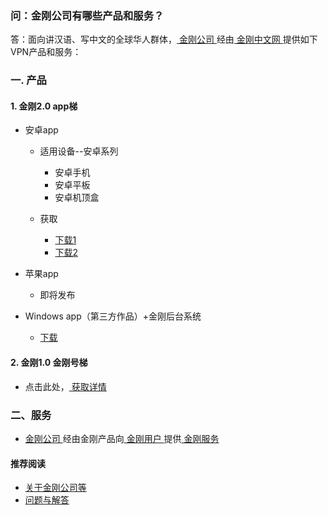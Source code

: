 ### 问：金刚公司有哪些产品和服务？

答：面向讲汉语、写中文的全球华人群体，[ 金刚公司 ](https://a2zitpro.github.io/web/金刚公司)经由[ 金刚中文网 ](https://a2zitpro.github.io/web/金刚中文网)提供如下VPN产品和服务：

### 一. 产品
#### 1. 金刚2.0 app梯
- 安卓app
  - 适用设备--安卓系列
    - 安卓手机
    - 安卓平板
    - 安卓机顶盒

  - 获取
    - [下载1](https://github.com/a2zitpro/client/releases/download/latest/app-prod-release.apk)
    - [下载2](https://myfasttrack.org/midman/dl_an_1358.php)

- 苹果app
  - 即将发布

- Windows app（第三方作品）+金刚后台系统
  - [下载](https://a2zitpro.github.io/web/win)

#### 2. 金刚1.0 金刚号梯
- 点击此处，[ 获取详情 ](https://a2zitpro.github.io/web/)

### 二、服务
- [ 金刚公司 ](https://a2zitpro.github.io/web/金刚公司 )经由金刚产品向[ 金刚用户 ](https://a2zitpro.github.io/web/)提供[ 金刚服务 ](https://a2zitpro.github.io/web/金刚服务)

#### 推荐阅读
- [关于金刚公司等](https://a2zitpro.github.io/web/列表-关于金刚公司及相关问题)
- [问题与解答](https://a2zitpro.github.io/web/列表-问题与解答)
